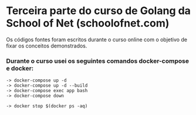 # Terceira parte do curso de Golang da School of Net (schoolofnet.com)

Os códigos fontes foram escritos durante o curso online com o objetivo de fixar os conceitos demonstrados.

### Durante o curso usei os seguintes comandos docker-compose e docker:
```
-> docker-compose up -d
-> docker-compose up -d --build
-> docker-compose exec app bash
-> docker-compose down   

-> docker stop $(docker ps -aq)
```

